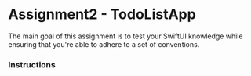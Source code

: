 # Assignment2 - TodoListApp

The main goal of this assignment is to test your SwiftUI knowledge while ensuring that you're able to adhere to a set of conventions.

### Instructions

